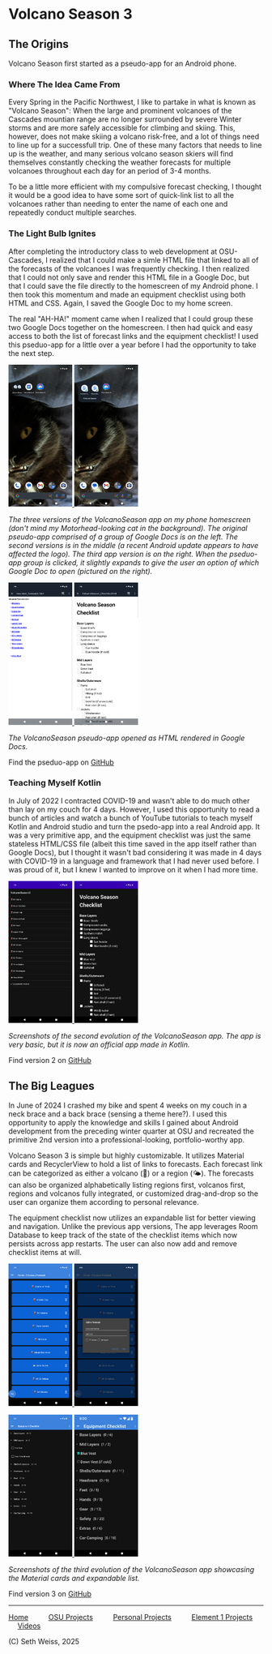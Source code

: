 # Volcano Season 3

## The Origins
Volcano Season first started as a pseudo-app for an Android phone. 

### Where The Idea Came From
Every Spring in the Pacific Northwest, I like to partake in what is known as "Volcano Season":
When the large and prominent volcanoes of the Cascades mountian range are no longer surrounded
by severe Winter storms and are more safely accessible for climbing and skiing. This, however,
does not make skiing a volcano risk-free, and a lot of things need to line up for a successfull trip.
One of these many factors that needs to line up is the weather, and many serious volcano season skiers
will find themselves constantly checking the weather forecasts for multiple volcanoes throughout each day
for an period of 3-4 months. 

To be a little more efficient with my compulsive forecast checking, I thought it would be a good idea
to have some sort of quick-link list to all the volcanoes rather than needing to enter the name of each one
and repeatedly conduct multiple searches. 

### The Light Bulb Ignites
After completing the introductory class to web development at OSU-Cascades,
I realized that I could make a simle HTML file that linked to all of the forecasts of the
volcanoes I was frequently checking. I then realized that I could not only save and render 
this HTML file in a Google Doc, but that I could save the file directly to the homescreen
of my Android phone. I then took this momentum and made an equipment checklist using both 
HTML and CSS. Again, I saved the Google Doc to my home screen.

The real "AH-HA!" moment came when I realized that I could group these two Google Docs
together on the homescreen. I then had quick and easy access to both the list of
forecast links and the equipment checklist! I used this pseduo-app for a little over
a year before I had the opportunity to take the next step. 

<!-- Render images in a <p> tag to get them side-by-side -->
<!-- Nest the images in an <a> tag to make them clickable -->
<p float="left">
  <a href="https://sweisss.github.io/projects/images/volcanoseason/Screenshot_20250911-191619.png">
    <img src="images/volcanoseason/Screenshot_20250911-191619.png" width="25%" />
  </a>
  <a href="https://sweisss.github.io/projects/images/volcanoseason/Screenshot_20250911-191628.png">
    <img src="images/volcanoseason/Screenshot_20250911-191628.png" width="25%" />
  </a>
</p>

_The three versions of the VolcanoSeason app on my phone homescreen (don't mind my Motorhead-looking cat in the background).
The original pseudo-app comprised of a group of Google Docs is on the left. The second versions is in the middle (a recent
Android update appears to have affected the logo). The third app version is on the right.
When the pseduo-app group is clicked, it slightly expands to give the user an option of which Google Doc to open (pictured on the right)._

<p float="left">
  <a href="https://sweisss.github.io/projects/images/volcanoseason/Screenshot_20250911-191637.png">
    <img src="images/volcanoseason/Screenshot_20250911-191637.png" width="25%" />
  </a>
  <a href="https://sweisss.github.io/projects/images/volcanoseason/Screenshot_20250911-191648.png">
    <img src="images/volcanoseason/Screenshot_20250911-191648.png" width="25%" />
  </a>
</p> 

_The VolcanoSeason pseudo-app opened as HTML rendered in Google Docs._

Find the pseduo-app on [GitHub](https://github.com/sweisss/VolcanoSeason)

### Teaching Myself Kotlin
In July of 2022 I contracted COVID-19 and wasn't able to do much other than lay on my couch for 4 days.
However, I used this opportunity to read a bunch of articles and watch a bunch of YouTube tutorials
to teach myself Kotlin and Android studio and turn the psedo-app into a real Android app. 
It was a very primitive app, and the equipment checklist was just the same stateless HTML/CSS file (albeit this time
saved in the app itself rather than Google Docs), but I thought it wasn't bad considering it was made in 4 days
with COVID-19 in a language and framework that I had never used before. I was proud of it,
but I knew I wanted to improve on it when I had more time. 

<p float="left">
  <a href="https://sweisss.github.io/projects/images/volcanoseason/Screenshot_20250911-191700.png">
    <img src="images/volcanoseason/Screenshot_20250911-191700.png" width="25%" />
  </a>
  <a href="https://sweisss.github.io/projects/images/volcanoseason/Screenshot_20250911-191708.png">
    <img src="images/volcanoseason/Screenshot_20250911-191708.png" width="25%" />
  </a>
</p>

_Screenshots of the second evolution of the VolcanoSeason app. The app is very basic,
but it is now an official app made in Kotlin._

Find version 2 on [GitHub](https://github.com/sweisss/VolcanoSeason2)

## The Big Leagues
In June of 2024 I crashed my bike and spent 4 weeks on my couch in a neck brace and a
back brace (sensing a theme here?). I used this opportunity to apply the knowledge and skills
I gained about Android development from the preceding winter quarter at OSU and recreated the
primitive 2nd version into a professional-looking, portfolio-worthy app.

Volcano Season 3 is simple but highly customizable. It utilizes Material cards and RecyclerView
to hold a list of links to forecasts. Each forecast link can be categorized as either a volcano (🌋)
or a region (🌤️). The forecasts can also be organized alphabetically listing regions first, volcanos first,
regions and volcanos fully integrated, or customized drag-and-drop so the user can organize them according to
personal relevance. 

The equipment checklist now utilizes an expandable list for better viewing and navigation. Unlike the previous app versions,
The app leverages Room Database to keep track of the state of the checklist items which now persists across app restarts.
The user can also now add and remove checklist items at will. 

<p float="left">
  <a href="https://sweisss.github.io/projects/images/volcanoseason/Screenshot_20250911-191718.png">
    <img src="images/volcanoseason/Screenshot_20250911-191718.png" width="25%" />
  </a>
  <a href="https://sweisss.github.io/projects/images/volcanoseason/1000007737.png">
    <img src="images/volcanoseason/1000007737.png" width="25%" />
  </a>
</p>
<p float="left">
  <a href="https://sweisss.github.io/projects/images/volcanoseason/Screenshot_20250914-082732.png">
    <img src="images/volcanoseason/Screenshot_20250914-082732.png" width="25%" />
  </a>
  <a href="https://sweisss.github.io/projects/images/volcanoseason/1000007736.png">
    <img src="images/volcanoseason/1000007736.png" width="25%" />
  </a>
</p>

_Screenshots of the third evolution of the VolcanoSeason app showcasing the Material cards and expandable list._

Find version 3 on [GitHub](https://github.com/sweisss/VolcanoSeason3)

-----

[Home](https://sweisss.github.io/) &emsp; &emsp;
[OSU Projects](https://sweisss.github.io/#oregon-state-university-projects) &emsp; &emsp;
[Personal Projects](https://sweisss.github.io/#personal-projects) &emsp; &emsp;
[Element 1 Projects](https://sweisss.github.io/#element-1-projects) &emsp; &emsp;
[Videos](https://sweisss.github.io/#videos)

(C) Seth Weiss, 2025
